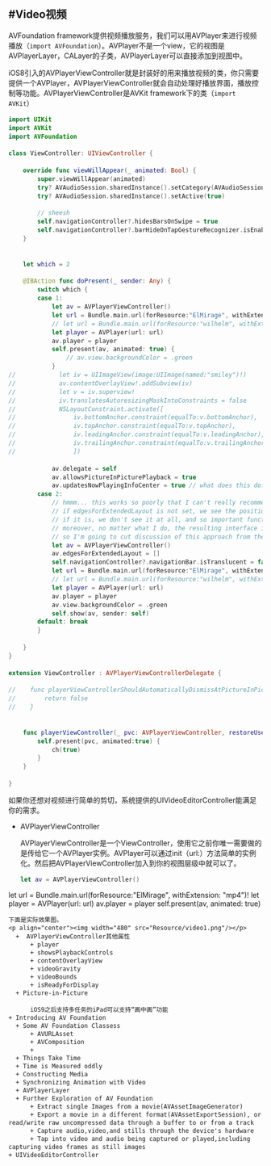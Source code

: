 #Video视频
-
AVFoundation framework提供视频播放服务，我们可以用AVPlayer来进行视频播放（```import AVFoundation```）。AVPlayer不是一个view，它的视图是AVPlayerLayer，CALayer的子类，AVPlayerLayer可以直接添加到视图中。

iOS8引入的AVPlayerViewController就是封装好的用来播放视频的类，你只需要提供一个AVPlayer，AVPlayerViewController就会自动处理好播放界面，播放控制等功能。AVPlayerViewController是AVKit framework下的类（```import AVKit```）

```Swift
import UIKit
import AVKit
import AVFoundation

class ViewController: UIViewController {
    
    override func viewWillAppear(_ animated: Bool) {
        super.viewWillAppear(animated)
        try? AVAudioSession.sharedInstance().setCategory(AVAudioSessionCategoryPlayback)
        try? AVAudioSession.sharedInstance().setActive(true)
        
        // sheesh
        self.navigationController?.hidesBarsOnSwipe = true
        self.navigationController?.barHideOnTapGestureRecognizer.isEnabled = false
    }


    let which = 2
    
    @IBAction func doPresent(_ sender: Any) {
        switch which {
        case 1:
            let av = AVPlayerViewController()
            let url = Bundle.main.url(forResource:"ElMirage", withExtension: "mp4")!
            // let url = Bundle.main.url(forResource:"wilhelm", withExtension: "aiff")!
            let player = AVPlayer(url: url)
            av.player = player
            self.present(av, animated: true) {
                // av.view.backgroundColor = .green
            }
//            let iv = UIImageView(image:UIImage(named:"smiley")!)
//            av.contentOverlayView!.addSubview(iv)
//            let v = iv.superview!
//            iv.translatesAutoresizingMaskIntoConstraints = false
//            NSLayoutConstraint.activate([
//                iv.bottomAnchor.constraint(equalTo:v.bottomAnchor),
//                iv.topAnchor.constraint(equalTo:v.topAnchor),
//                iv.leadingAnchor.constraint(equalTo:v.leadingAnchor),
//                iv.trailingAnchor.constraint(equalTo:v.trailingAnchor),
//                ])

            av.delegate = self
            av.allowsPictureInPicturePlayback = true
            av.updatesNowPlayingInfoCenter = true // what does this do?
        case 2:
            // hmmm... this works so poorly that I can't really recommend it
            // if edgesForExtendedLayout is not set, we see the position slider just peeping down;
            // if it is, we don't see it at all, and so important functionality is lost
            // moreover, no matter what I do, the resulting interface is very confusing for the user
            // so I'm going to cut discussion of this approach from the book
            let av = AVPlayerViewController()
            av.edgesForExtendedLayout = []
            self.navigationController?.navigationBar.isTranslucent = false
            let url = Bundle.main.url(forResource:"ElMirage", withExtension: "mp4")!
            // let url = Bundle.main.url(forResource:"wilhelm", withExtension: "aiff")!
            let player = AVPlayer(url: url)
            av.player = player
            av.view.backgroundColor = .green
            self.show(av, sender: self)
        default: break
        }
        
    }
}

extension ViewController : AVPlayerViewControllerDelegate {
    
//    func playerViewControllerShouldAutomaticallyDismissAtPictureInPictureStart(_ playerViewController: AVPlayerViewController) -> Bool {
//        return false
//    }
    
    
    func playerViewController(_ pvc: AVPlayerViewController, restoreUserInterfaceForPictureInPictureStopWithCompletionHandler ch: @escaping (Bool) -> Void) {
        self.present(pvc, animated:true) { 
            ch(true)
        }
    }

}
```

如果你还想对视频进行简单的剪切，系统提供的UIVideoEditorController能满足你的需求。


+ AVPlayerViewController
  
  AVPlayerViewController是一个ViewController，使用它之前你唯一需要做的是传给它一个AVPlayer实例。AVPlayer可以通过init（url:）方法简单的实例化。然后把AVPlayerViewController加入到你的视图层级中就可以了。
  
  ```Swift
  let av = AVPlayerViewController()
let url = Bundle.main.url(forResource:"ElMirage", withExtension: "mp4")!
let player = AVPlayer(url: url)
av.player = player
self.present(av, animated: true)
  ```
  下面是实际效果图。
  <p align="center"><img width="480" src="Resource/video1.png"/></p> 
	+  AVPlayerViewController其他属性
		+ player
		+ showsPlaybackControls
		+ contentOverlayView
		+ videoGravity
		+ videoBounds
		+ isReadyForDisplay  	
	+ Picture-in-Picture
	
		iOS9之后支持多任务的iPad可以支持“画中画”功能
+ Introducing AV Foundation
	+ Some AV Foundation Classess
		+ AVURLAsset
		+ AVComposition
		+  
	+ Things Take Time
	+ Time is Measured oddly
	+ Constructing Media
	+ Synchronizing Animation with Video
	+ AVPlayerLayer
	+ Further Exploration of AV Foundation
		+ Extract single Images from a movie(AVAssetImageGenerator)
		+ Export a movie in a different format(AVAssetExportSession), or read/write raw uncompressed data through a buffer to or from a track
		+ Capture audio,video,and stills through the device's hardware
		+ Tap into video and audio being captured or played,including capturing video frames as still images 		
+ UIVideoEditorController
